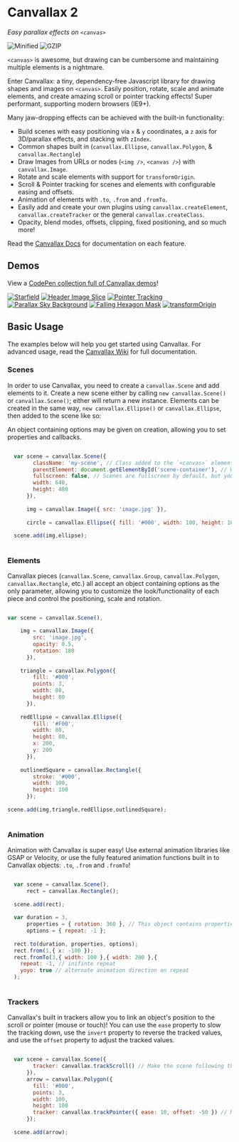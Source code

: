 # Canvallax 2
*Easy parallax effects on `<canvas>`*

![Minified](https://badge-size.herokuapp.com/shshaw/Canvallax/master/dist/Canvallax.min.js.svg?label=Size%20%28minified%29) ![GZIP](https://badge-size.herokuapp.com/shshaw/Canvallax/master/dist/Canvallax.min.js.svg?compression=gzip&label=Size%20%28gzipped%29)

`<canvas>` is awesome, but drawing can be cumbersome and maintaining multiple elements is a nightmare.

Enter Canvallax: a tiny, dependency-free Javascript library for drawing shapes and images on `<canvas>`. Easily position, rotate, scale and animate elements, and create amazing scroll or pointer tracking effects! Super performant, supporting modern browsers (IE9+).

Many jaw-dropping effects can be achieved with the built-in functionality:

- Build scenes with easy positioning via `x` &amp; `y` coordinates, a `z` axis for 3D/parallax effects, and stacking with `zIndex`.
- Common shapes built in (`canvallax.Ellipse`, `canvallax.Polygon`, &amp; `canvallax.Rectangle`)
- Draw Images from URLs or nodes (`<img />`, `<canvas />`) with `canvallax.Image`.
- Rotate and scale elements with support for `transformOrigin`.
- Scroll &amp; Pointer tracking for scenes and elements with configurable easing and offsets.
- Animation of elements with `.to`, `.from` and `.fromTo`.
- Easily add and create your own plugins using `canvallax.createElement`, `canvallax.createTracker` or the general `canvallax.createClass`.
- Opacity, blend modes, offsets, clipping, fixed positioning, and so much more! 

Read the [Canvallax Docs](http://shshaw.github.io/Canvallax/) for documentation on each feature.

## Demos

View a [CodePen collection full of Canvallax demos](http://codepen.io/collection/DrxbPo/)!

[![Starfield](http://brokensquare.com/Code/Canvallax.js/img/starfield.gif)](http://codepen.io/shshaw/pen/EVdzLV) [![Header Image Slice](http://brokensquare.com/Code/Canvallax.js/img/header-slice.gif)](http://codepen.io/shshaw/pen/bVQROG)  [![Pointer Tracking](http://brokensquare.com/Code/Canvallax.js/img/pointer.gif)](http://codepen.io/shshaw/pen/RWEJMG) [![Parallax Sky Background](http://brokensquare.com/Code/Canvallax.js/img/sky.gif)](http://codepen.io/shshaw/pen/ZbExyV) [![Falling Hexagon Mask](http://brokensquare.com/Code/Canvallax.js/img/hexagons.gif)](http://codepen.io/shshaw/pen/dYdvww) [![transformOrigin](http://brokensquare.com/Code/Canvallax.js/img/transform-origin.gif)](http://codepen.io/shshaw/pen/LpMbvZ)


## Basic Usage

The examples below will help you get started using Canvallax. For advanced usage, read the [Canvallax Wiki](https://github.com/shshaw/canvallax.js/wiki/) for full documentation.

### Scenes

In order to use Canvallax, you need to create a `canvallax.Scene` and add elements to it. Create a new scene either by calling `new canvallax.Scene()` or `canvallax.Scene()`; either will return a new instance. Elements can be created in the same way, `new canvallax.Ellipse()` or `canvallax.Ellipse`, then added to the scene like so:


An object containing options may be given on creation, allowing you to set properties and callbacks.

```javascript

  var scene = canvallax.Scene({
        className: 'my-scene', // Class added to the `<canvas>` element
        parentElement: document.getElementById('scene-container'), // Where the canvas should be prepended
        fullscreen: false, // Scenes are fullscreen by default, but you can make them a specific width/height by setting fullscreen to false
        width: 640,
        height: 480
      }),
    
      img = canvallax.Image({ src: 'image.jpg' }),
      
      circle = canvallax.Ellipse({ fill: '#000', width: 100, height: 100 });
    
  scene.add(img,ellipse);
  
```

### Elements

Canvallax pieces (`canvallax.Scene`, `canvallax.Group`, `canvallax.Polygon`, `canvallax.Rectangle`, etc.) all accept an object containing options as the only parameter, allowing you to customize the look/functionality of each piece and control the positioning, scale and rotation.

```javascript

var scene = canvallax.Scene(),

    img = canvallax.Image({
        src: 'image.jpg',
        opacity: 0.5,
        rotation: 180
      }),
      
    triangle = canvallax.Polygon({
        fill: '#000',
        points: 3,
        width: 80,
        height: 80
      }),
    
    redEllipse = canvallax.Ellipse({
        fill: '#F00',
        width: 80,
        height: 80,
        x: 200,
        y: 200  
      }),
    
    outlinedSquare = canvallax.Rectangle({
        stroke: '#000',
        width: 100,
        height: 100
      });
    
scene.add(img,triangle,redEllipse,outlinedSquare);
    
```

### Animation

Animation with Canvallax is super easy! Use external animation libraries like GSAP or Velocity, or use the fully featured animation functions built in to Canvallax objects: `.to`, `.from` and `.fromTo`!

```javascript

  var scene = canvallax.Scene(),
      rect = canvallax.Rectangle();
  
  scene.add(rect);
  
  var duration = 3,
      properties = { rotation: 360 }, // This object contains properties to animate
      options = { repeat: -1 };
  
  rect.to(duration, properties, options);
  rect.from(1,{ x: -100 });
  rect.fromTo(3,{ width: 100 },{ width: 200 },{
    repeat: -1, // inifinte repeat
    yoyo: true // alternate animation direction on repeat
  );
  
```

### Trackers

Canvallax's built in trackers allow you to link an object's position to the scroll or pointer (mouse or touch)! You can use the `ease` property to slow the tracking down, use the `invert` property to reverse the tracked values, and use the `offset` property to adjust the tracked values.

```javascript

  var scene = canvallax.Scene({
        tracker: canvallax.trackScroll() // Make the scene following the window scroll
      }),
      arrow = canvallax.Polygon({
        fill: '#000',
        points: 3,
        width: 100,
        height: 100
        tracker: canvallax.trackPointer({ ease: 10, offset: -50 }) // Move the arrow with your cursor
      });
  
  scene.add(arrow);
```
